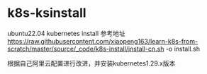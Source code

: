 # k8s-ksinstall
ubuntu22.04 kubernetes install
参考地址
https://raw.githubusercontent.com/xiaopeng163/learn-k8s-from-scratch/master/source/_code/k8s-install/install-cn.sh -o install.sh

根据自己阿里云配置进行改进，并安装kubernetes1.29.x版本
